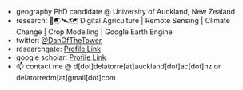 - geography PhD candidate @ University of Auckland, New Zealand
- research: 🌾🌏🛰🗺 Digital Agriculture | Remote Sensing | Climate Change | Crop Modelling | Google Earth Engine
- twitter: [@DanOfTheTower](https://twitter.com/DanOfTheTower)
- researchgate: [Profile Link](https://www.researchgate.net/profile/Daniel-Marc-Dela-Torre)
- google scholar: [Profile Link](https://scholar.google.com/citations?user=Ft3IjnkAAAAJ&hl=en&oi=ao)
- 📫 contact me @ d[dot]delatorre[at]auckland[dot]ac[dot]nz or delatorredm[at]gmail[dot]com

<!---
delatorredm/delatorredm is a ✨ special ✨ repository because its `README.md` (this file) appears on your GitHub profile.
You can click the Preview link to take a look at your changes.
--->

